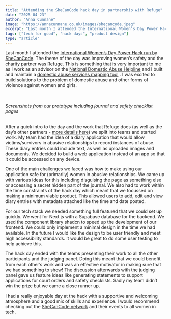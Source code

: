 ```yaml
---
title: "Attending the SheCanCode hack day in partnership with Refuge"
date: "2025-04-23"
author: "Anna Cunnane"
image: "https://annacunnane.co.uk/images/shecancode.jpeg"
excerpt: "Last month I attended the International Women’s Day Power Hack run by SheCanCode. The theme of the day was improving women’s safety..."
tags: ["tech for good", "hack days", "product design"]
type: "article"
---
```

<article>

<p>Last month I attended the <a href="https://shecancode.io/attend-events/international-womens-day-power-hack-improving-womens-safety-2025/">International Women’s Day Power Hack run by SheCanCode</a>. The theme of the day was improving women’s safety and the charity partner was <a href="https://refuge.org.uk/">Refuge</a>. This is something that is very important to me as I work as an advisor on the <a href="https://www.nationaldahelpline.org.uk/">National Domestic Abuse Helpline</a> and I built and maintain a <a href="https://domesticabuseservices.uk/?page=1">domestic abuse services mapping tool</a> . I was excited to build solutions to the problem of domestic abuse and other forms of violence against women and girls. </p>
<br><br>

<img src="https://annacunnane.co.uk/images/shecancode.jpeg" alt="">
<br>
<em>Screenshots from our prototype including journal and safety checklist pages</em>
<br><br>

<p>After a quick intro to the day and the work that Refuge does (as well as the day’s other partners -  <a href="https://shecancode.io/attend-events/international-womens-day-power-hack-improving-womens-safety-2025/">more details here</a>) we split into teams and started work. My team had the idea of  a diary application that would allow victims/survivors in abusive relationships to record instances of abuse. These diary entries could include text, as well as uploaded images and documents.  We decided to build a web application instead of an app so that it could be accessed on any device. </p>

<p>One of the main challenges we faced was how to make using our application safe for (primarily) women in abusive relationships. We came up with various ideas for this including disguising the page as something else or accessing a secret hidden part of the journal. We also had to work within the time constraints of the hack day which meant that we focussed on making a minimum viable product. This allowed users to add, edit and view diary entries with metadata attached like the time and date posted.
</p>
<p>For our tech stack we needed something full featured that we could set up quickly. We went for Next.js with a Supabase database for the backend. We used the component library shadcn to speed up the development of our frontend. We could only implement a minimal design in the time we had available. In the future I would like the design to be user friendly and meet high accessibility standards. It would be great to do some user testing to help achieve this. 
</p>

<p>
The hack day ended with the teams presenting their work to all the other participants and the judging panel. Doing this meant that we could benefit from each other’s work and was an effective motivator in making sure that we had something to show! The discussion afterwards with the judging panel gave us feature ideas like generating statements to support applications for court orders and safety checklists. Sadly my team didn’t win the prize but we came a close runner up.
</p>

<p>
I had a really enjoyable day at the hack with a supportive and welcoming atmosphere and a good mix of skills and experience. I would recommend checking out the <a href="https://shecancode.io/">SheCanCode network</a>  and their events to all women in tech. 
</p>

</article>
